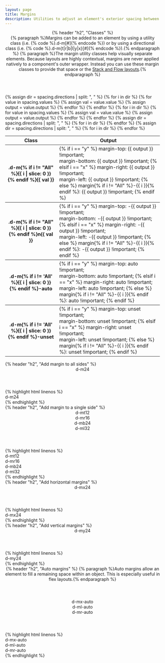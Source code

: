 ```yaml
---
layout: page
title: Margins
description: Utilities to adjust an element's exterior spacing between other objects.
---
```

<section class="d-stack16">
    <header class="d-stack2">
        {% header "h2", "Classes" %}
        <div class="d-stack16">
          {% paragraph %}Margins can be added to an element by using a utility class (i.e. {% code %}.d-m[#]{% endcode %}) or by using a directional class (i.e. {% code %}.d-m{t|r|b|l|y|x}[#]{% endcode %}).{% endparagraph %}
          {% paragraph %}The margin utility classes help visually separate elements. Because layouts are highly contextual, margins are never applied natively to a component's outer wrapper. Instead you can use these margin classes to provide that space or the <a href="/utilities/layout/stacks/" class="d-link">Stack and Flow layouts</a>.{% endparagraph %}
        </div>
    </header>
    <div class="d-h464 d-of-y-scroll d-bb d-bc-black-200">
        <table class="d-table">
            <thead>
                <tr>
                    <th scope="col" class="d-w25p">Class</th>
                    <th scope="col">Output</th>
                </tr>
            </thead>
            {% assign dir = spacing.directions | split: ", "  %}
            {% for i in dir %}
                <tbody>
                    {% for value in spacing.values %}
                    {% assign val = value.value %}
                    {% assign output = value.output %}
                    <tr>
                        <th scope="row" class="d-ff-mono d-fc-purple d-fw-normal d-fs12">.d-m{% if i != "All" %}{{ i | slice: 0 }}{% endif %}{{ val }}</th>
                        <td class="d-ff-mono d-fc-orange-500 d-fs12">
                            {% if i == "y" %}
                                margin-top: {{ output }} !important;<br/>
                                margin-bottom: {{ output }} !important;
                            {% elsif i == "x" %}
                                margin-right: {{ output }} !important;<br/>
                                margin-left: {{ output }} !important;
                            {% else %}
                                margin{% if i != "All" %}-{{ i }}{% endif %}: {{ output }} !important;
                            {% endif %}
                        </td>
                    </tr>
                    {% endfor %}
                </tbody>
            {% endfor %}
            {% for i in dir %}
                <tbody>
                    {% for value in spacing.values %}
                    {% assign val = value.value %}
                    {% assign output = value.output %}
                    <tr>
                        <th scope="row" class="d-ff-mono d-fc-purple d-fw-normal d-fs12">.d-m{% if i != "All" %}{{ i | slice: 0 }}{% endif %}n{{ val }}</th>
                        <td class="d-ff-mono d-fc-orange-500 d-fs12">
                            {% if i == "y" %}
                                margin-top: -{{ output }} !important;<br/>
                                margin-bottom: -{{ output }} !important;
                            {% elsif i == "x" %}
                                margin-right: -{{ output }} !important;<br/>
                                margin-left: -{{ output }} !important;
                            {% else %}
                                margin{% if i != "All" %}-{{ i }}{% endif %}: -{{ output }} !important;
                            {% endif %}
                        </td>
                    </tr>
                    {% endfor %}
                </tbody>
            {% endfor %}
            <tbody>
                {% assign dir = spacing.directions | split: ", "  %}
                {% for i in dir %}
                <tr>
                    <th scope="row" class="d-ff-mono d-fc-purple d-fw-normal d-fs12">.d-m{% if i != 'All' %}{{ i | slice: 0 }}{% endif %}-auto</th>
                    <td class="d-ff-mono d-fc-orange-500 d-fs12">
                        {% if i == "y" %}
                            margin-top: auto !important;<br/>
                            margin-bottom: auto !important;
                        {% elsif i == "x" %}
                            margin-right: auto !important;<br/>
                            margin-left: auto !important;
                        {% else %}
                            margin{% if i != "All" %}-{{ i }}{% endif %}: auto !important;
                        {% endif %}
                    </td>
                </tr>
                {% endfor %}
            </tbody>
            <tbody>
                {% assign dir = spacing.directions | split: ", "  %}
                {% for i in dir %}
                <tr>
                    <th scope="row" class="d-ff-mono d-fc-purple d-fw-normal d-fs12">.d-m{% if i != 'All' %}{{ i | slice: 0 }}{% endif %}-unset</th>
                    <td class="d-ff-mono d-fc-orange-500 d-fs12">
                        {% if i == "y" %}
                            margin-top: unset !important;<br/>
                            margin-bottom: unset !important;
                        {% elsif i == "x" %}
                            margin-right: unset !important;<br/>
                            margin-left: unset !important;
                        {% else %}
                            margin{% if i != "All" %}-{{ i }}{% endif %}: unset !important;
                        {% endif %}
                    </td>
                </tr>
                {% endfor %}
            </tbody>
        </table>
    </div>
</section>
<section class="d-stack16">
    {% header "h2", "Add margin to all sides" %}
    <aside class="d-bar8 d-of-hidden">
        <header class="d-fl-center d-p24 d-bgc-purple-100 d-bgo50 d-w100p d-hmn216">
            <div class="d-bgc-purple-200 d-of-hidden"><div class="d-fl-center d-p16 d-m24 d-bgc-purple-300 d-bar4 d-fs14 d-ff-mono">d-m24</div></div>
        </header>
        <footer class="d-p8 d-bgc-black-700 d-bbr8 d-fs12">
{% highlight html linenos %}
<div class="d-m24 ...">d-m24</div>
{% endhighlight %}
        </footer>
    </aside>
</section>
<section class="d-stack16">
    {% header "h2", "Add margin to a single side" %}
    <aside class="d-bar8 d-of-hidden">
        <header class="d-d-flex d-fw-wrap d-ai-start d-jc-center d-bgc-green-100 d-bgo50 d-w100p d-hmn216 d-flow24">
            <div class="d-as-center d-bar8 d-bgc-green-200 d-of-hidden"><div class="d-fl-center d-mt12 d-p16 d-bgc-green-300 d-bbr4 d-fs14 d-ff-mono">d-mt12</div></div>
            <div class="d-as-center d-bar8 d-bgc-green-200 d-of-hidden"><div class="d-fl-center d-mr16 d-p16 d-bgc-green-300 d-brl4 d-fs14 d-ff-mono">d-mr16</div></div>
            <div class="d-as-center d-bar8 d-bgc-green-200 d-of-hidden"><div class="d-fl-center d-mb24 d-p16 d-bgc-green-300 d-btr4 d-fs14 d-ff-mono">d-mb24</div></div>
            <div class="d-as-center d-bar8 d-bgc-green-200 d-of-hidden"><div class="d-fl-center d-ml32 d-p16 d-bgc-green-300 d-brr4 d-fs14 d-ff-mono">d-ml32</div></div>
        </header>
        <footer class="d-p8 d-bgc-black-700 d-bbr8 d-fs12">
{% highlight html linenos %}
<div class="d-mt12 ...">d-mt12</div>
<div class="d-mr16 ...">d-mr16</div>
<div class="d-mb24 ...">d-mb24</div>
<div class="d-ml32 ...">d-ml32</div>
{% endhighlight %}
        </footer>
    </aside>
</section>
<section class="d-stack16">
    {% header "h2", "Add horizontal margins" %}
    <aside class="d-bar8 d-of-hidden">
        <header class="d-d-flex d-fw-wrap d-ai-start d-jc-center d-bgc-pink-100 d-bgo50 d-w100p d-hmn216">
            <div class="d-as-center d-bar8 d-bgc-pink-200 d-of-hidden"><div class="d-fl-center d-mx24 d-p16 d-bgc-pink-400 d-fs14 d-ff-mono">d-mx24</div></div>
        </header>
        <footer class="d-p8 d-bgc-black-700 d-bbr8 d-fs12">
{% highlight html linenos %}
<div class="d-mx24 ...">d-mx24</div>
{% endhighlight %}
        </footer>
    </aside>
</section>
<section class="d-stack16">
    {% header "h2", "Add vertical margins" %}
    <aside class="d-bar8 d-of-hidden">
        <header class="d-d-flex d-fw-wrap d-ai-start d-jc-center d-bgc-red-100 d-bgo50 d-w100p d-hmn216">
            <div class="d-as-center d-bar8 d-bgc-red-200 d-of-hidden"><div class="d-fl-center d-my24 d-p16 d-bgc-red-500 d-fs14 d-fc-white d-ff-mono">d-my24</div></div>
        </header>
        <footer class="d-p8 d-bgc-black-700 d-bbr8 d-fs12">
{% highlight html linenos %}
<div class="d-my24 ...">d-my24</div>
{% endhighlight %}
        </footer>
    </aside>
</section>
<section class="d-stack16">
    <header class="d-stack2">
        {% header "h2", "Auto margins" %}
        {% paragraph %}Auto margins allow an element to fill a remaining space within an object. This is especially useful in flex layouts.{% endparagraph %}
    </header>
    <aside class="d-bar8 d-of-hidden">
        <header class="d-bgc-yellow-100 d-bgo50 d-w100p d-hmn216 d-p24 d-stack16">
            <div class="d-d-flex d-bar8 d-bgc-yellow-200 d-of-hidden"><div class="d-fl-center d-mx-auto d-p16 d-bgc-yellow-400 d-fs14 d-ff-mono">d-mx-auto</div></div>
            <div class="d-d-flex d-bar8 d-bgc-yellow-200 d-of-hidden"><div class="d-fl-center d-ml-auto d-p16 d-bgc-yellow-400 d-fs14 d-ff-mono">d-ml-auto</div></div>
            <div class="d-d-flex d-bar8 d-bgc-yellow-200 d-of-hidden"><div class="d-fl-center d-mr-auto d-p16 d-bgc-yellow-400 d-fs14 d-ff-mono">d-mr-auto</div></div>
        </header>
        <footer class="d-p8 d-bgc-black-700 d-bbr8 d-fs12">
{% highlight html linenos %}
<div class="d-mx-auto ...">d-mx-auto</div>
<div class="d-ml-auto ...">d-ml-auto</div>
<div class="d-mr-auto ...">d-mr-auto</div>
{% endhighlight %}
        </footer>
    </aside>
</section>
